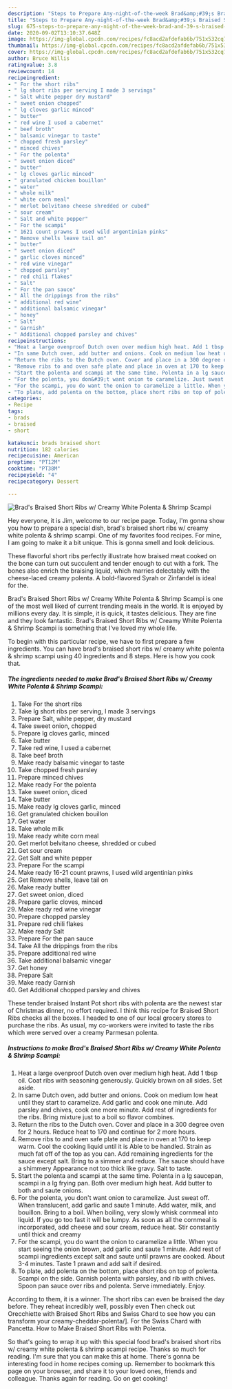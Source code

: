 ```yaml
---
description: "Steps to Prepare Any-night-of-the-week Brad&amp;#39;s Braised Short Ribs w/ Creamy White Polenta &amp;amp; Shrimp Scampi"
title: "Steps to Prepare Any-night-of-the-week Brad&amp;#39;s Braised Short Ribs w/ Creamy White Polenta &amp;amp; Shrimp Scampi"
slug: 675-steps-to-prepare-any-night-of-the-week-brad-and-39-s-braised-short-ribs-w-creamy-white-polenta-and-amp-shrimp-scampi
date: 2020-09-02T13:10:37.648Z
image: https://img-global.cpcdn.com/recipes/fc8acd2afdefab6b/751x532cq70/brads-braised-short-ribs-w-creamy-white-polenta-shrimp-scampi-recipe-main-photo.jpg
thumbnail: https://img-global.cpcdn.com/recipes/fc8acd2afdefab6b/751x532cq70/brads-braised-short-ribs-w-creamy-white-polenta-shrimp-scampi-recipe-main-photo.jpg
cover: https://img-global.cpcdn.com/recipes/fc8acd2afdefab6b/751x532cq70/brads-braised-short-ribs-w-creamy-white-polenta-shrimp-scampi-recipe-main-photo.jpg
author: Bruce Willis
ratingvalue: 3.8
reviewcount: 14
recipeingredient:
- " For the short ribs"
- " lg short ribs per serving I made 3 servings"
- " Salt white pepper dry mustard"
- " sweet onion chopped"
- " lg cloves garlic minced"
- " butter"
- " red wine I used a cabernet"
- " beef broth"
- " balsamic vinegar to taste"
- " chopped fresh parsley"
- " minced chives"
- " For the polenta"
- " sweet onion diced"
- " butter"
- " lg cloves garlic minced"
- " granulated chicken bouillon"
- " water"
- " whole milk"
- " white corn meal"
- " merlot belvitano cheese shredded or cubed"
- " sour cream"
- " Salt and white pepper"
- " For the scampi"
- " 1621 count prawns I used wild argentinian pinks"
- " Remove shells leave tail on"
- " butter"
- " sweet onion diced"
- " garlic cloves minced"
- " red wine vinegar"
- " chopped parsley"
- " red chili flakes"
- " Salt"
- " For the pan sauce"
- " All the drippings from the ribs"
- " additional red wine"
- " additional balsamic vinegar"
- " honey"
- " Salt"
- " Garnish"
- " Additional chopped parsley and chives"
recipeinstructions:
- "Heat a large ovenproof Dutch oven over medium high heat. Add 1 tbsp oil. Coat ribs with seasoning generously. Quickly brown on all sides. Set aside."
- "In same Dutch oven, add butter and onions. Cook on medium low heat until they start to caramelize. Add garlic and cook one minute. Add parsley and chives, cook one more minute. Add rest of ingredients for the ribs. Bring mixture just to a boil so flavor combines."
- "Return the ribs to the Dutch oven. Cover and place in a 300 degree oven for 2 hours. Reduce heat to 170 and continue for 2 more hours."
- "Remove ribs to and oven safe plate and place in oven at 170 to keep warm. Cool the cooking liquid until it is Able to be handled. Strain as much fat off of the top as you can. Add remaining ingredients for the sauce except salt. Bring to a simmer and reduce. The sauce should have a shimmery Appearance not too thick like gravy. Salt to taste."
- "Start the polenta and scampi at the same time. Polenta in a lg saucepan, scampi in a lg frying pan. Both over medium high heat. Add butter to both and saute onions."
- "For the polenta, you don&#39;t want onion to caramelize. Just sweat off. When translucent, add garlic and saute 1 minute. Add water, milk, and bouillon. Bring to a boil. When boiling, very slowly whisk cornmeal into liquid. If you go too fast it will be lumpy. As soon as all the cornmeal is incorporated, add cheese and sour cream, reduce heat. Stir constantly until thick and creamy"
- "For the scampi, you do want the onion to caramelize a little. When you start seeing the onion brown, add garlic and saute 1 minute. Add rest of scampi ingredients except salt and saute until prawns are cooked. About 3-4 minutes. Taste 1 prawn and add salt if desired."
- "To plate, add polenta on the bottom, place short ribs on top of polenta. Scampi on the side. Garnish polenta with parsley, and rib with chives. Spoon pan sauce over ribs and polenta. Serve immediately. Enjoy."
categories:
- Recipe
tags:
- brads
- braised
- short

katakunci: brads braised short 
nutrition: 182 calories
recipecuisine: American
preptime: "PT12M"
cooktime: "PT38M"
recipeyield: "4"
recipecategory: Dessert

---
```



![Brad&#39;s Braised Short Ribs w/ Creamy White Polenta &amp; Shrimp Scampi](https://img-global.cpcdn.com/recipes/fc8acd2afdefab6b/751x532cq70/brads-braised-short-ribs-w-creamy-white-polenta-shrimp-scampi-recipe-main-photo.jpg)

Hey everyone, it is Jim, welcome to our recipe page. Today, I'm gonna show you how to prepare a special dish, brad&#39;s braised short ribs w/ creamy white polenta &amp; shrimp scampi. One of my favorites food recipes. For mine, I am going to make it a bit unique. This is gonna smell and look delicious.

These flavorful short ribs perfectly illustrate how braised meat cooked on the bone can turn out succulent and tender enough to cut with a fork. The bones also enrich the braising liquid, which marries delectably with the cheese-laced creamy polenta. A bold-flavored Syrah or Zinfandel is ideal for the.

Brad&#39;s Braised Short Ribs w/ Creamy White Polenta &amp; Shrimp Scampi is one of the most well liked of current trending meals in the world. It is enjoyed by millions every day. It is simple, it is quick, it tastes delicious. They are fine and they look fantastic. Brad&#39;s Braised Short Ribs w/ Creamy White Polenta &amp; Shrimp Scampi is something that I've loved my whole life.


To begin with this particular recipe, we have to first prepare a few ingredients. You can have brad&#39;s braised short ribs w/ creamy white polenta &amp; shrimp scampi using 40 ingredients and 8 steps. Here is how you cook that.

<!--inarticleads1-->

##### The ingredients needed to make Brad&#39;s Braised Short Ribs w/ Creamy White Polenta &amp; Shrimp Scampi:

1. Take  For the short ribs
1. Take  lg short ribs per serving, I made 3 servings
1. Prepare  Salt, white pepper, dry mustard
1. Take  sweet onion, chopped
1. Prepare  lg cloves garlic, minced
1. Take  butter
1. Take  red wine, I used a cabernet
1. Take  beef broth
1. Make ready  balsamic vinegar to taste
1. Take  chopped fresh parsley
1. Prepare  minced chives
1. Make ready  For the polenta
1. Take  sweet onion, diced
1. Take  butter
1. Make ready  lg cloves garlic, minced
1. Get  granulated chicken bouillon
1. Get  water
1. Take  whole milk
1. Make ready  white corn meal
1. Get  merlot belvitano cheese, shredded or cubed
1. Get  sour cream
1. Get  Salt and white pepper
1. Prepare  For the scampi
1. Make ready  16-21 count prawns, I used wild argentinian pinks
1. Get  Remove shells, leave tail on
1. Make ready  butter
1. Get  sweet onion, diced
1. Prepare  garlic cloves, minced
1. Make ready  red wine vinegar
1. Prepare  chopped parsley
1. Prepare  red chili flakes
1. Make ready  Salt
1. Prepare  For the pan sauce
1. Take  All the drippings from the ribs
1. Prepare  additional red wine
1. Take  additional balsamic vinegar
1. Get  honey
1. Prepare  Salt
1. Make ready  Garnish
1. Get  Additional chopped parsley and chives


These tender braised Instant Pot short ribs with polenta are the newest star of Christmas dinner, no effort required. I think this recipe for Braised Short Ribs checks all the boxes. I headed to one of our local grocery stores to purchase the ribs. As usual, my co-workers were invited to taste the ribs which were served over a creamy Parmesan polenta. 

<!--inarticleads2-->

##### Instructions to make Brad&#39;s Braised Short Ribs w/ Creamy White Polenta &amp; Shrimp Scampi:

1. Heat a large ovenproof Dutch oven over medium high heat. Add 1 tbsp oil. Coat ribs with seasoning generously. Quickly brown on all sides. Set aside.
1. In same Dutch oven, add butter and onions. Cook on medium low heat until they start to caramelize. Add garlic and cook one minute. Add parsley and chives, cook one more minute. Add rest of ingredients for the ribs. Bring mixture just to a boil so flavor combines.
1. Return the ribs to the Dutch oven. Cover and place in a 300 degree oven for 2 hours. Reduce heat to 170 and continue for 2 more hours.
1. Remove ribs to and oven safe plate and place in oven at 170 to keep warm. Cool the cooking liquid until it is Able to be handled. Strain as much fat off of the top as you can. Add remaining ingredients for the sauce except salt. Bring to a simmer and reduce. The sauce should have a shimmery Appearance not too thick like gravy. Salt to taste.
1. Start the polenta and scampi at the same time. Polenta in a lg saucepan, scampi in a lg frying pan. Both over medium high heat. Add butter to both and saute onions.
1. For the polenta, you don&#39;t want onion to caramelize. Just sweat off. When translucent, add garlic and saute 1 minute. Add water, milk, and bouillon. Bring to a boil. When boiling, very slowly whisk cornmeal into liquid. If you go too fast it will be lumpy. As soon as all the cornmeal is incorporated, add cheese and sour cream, reduce heat. Stir constantly until thick and creamy
1. For the scampi, you do want the onion to caramelize a little. When you start seeing the onion brown, add garlic and saute 1 minute. Add rest of scampi ingredients except salt and saute until prawns are cooked. About 3-4 minutes. Taste 1 prawn and add salt if desired.
1. To plate, add polenta on the bottom, place short ribs on top of polenta. Scampi on the side. Garnish polenta with parsley, and rib with chives. Spoon pan sauce over ribs and polenta. Serve immediately. Enjoy.


According to them, it is a winner. The short ribs can even be braised the day before. They reheat incredibly well, possibly even Then check out Orecchiette with Braised Short Ribs and Swiss Chard to see how you can transform your creamy-cheddar-polenta/]. For the Swiss Chard with Pancetta. How to Make Braised Short Ribs with Polenta. 

So that's going to wrap it up with this special food brad&#39;s braised short ribs w/ creamy white polenta &amp; shrimp scampi recipe. Thanks so much for reading. I'm sure that you can make this at home. There's gonna be interesting food in home recipes coming up. Remember to bookmark this page on your browser, and share it to your loved ones, friends and colleague. Thanks again for reading. Go on get cooking!
